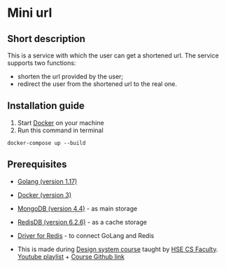 # Mini url

## Short description

This is a service with which the user can get a shortened url. The service supports two functions:
- shorten the url provided by the user;
- redirect the user from the shortened url to the real one.

## Installation guide

1. Start [Docker](https://www.docker.com/) on your machine
2. Run this command in terminal
```shell
docker-compose up --build
```

## Prerequisites

- [Golang (version 1.17)](https://go.dev/)
- [Docker (version 3)](https://www.docker.com/)
- [MongoDB (version 4.4)](https://www.mongodb.com/) - as main storage
- [RedisDB (version 6.2.6)](https://redis.io/) - as a cache storage
- [Driver for Redis](https://github.com/go-redis/redis) - to connect GoLang and Redis

- This is made during [Design system course](http://wiki.cs.hse.ru/%D0%94%D0%B8%D0%B7%D0%B0%D0%B9%D0%BD_%D1%81%D0%B8%D1%81%D1%82%D0%B5%D0%BC_21/22)
taught by [HSE CS Faculty](https://cs.hse.ru/en/). 
[Youtube playlist](https://youtube.com/playlist?list=PLEwK9wdS5g0riA4Q_fqcjkv0zYf6HgRGJ) + [Course Github link](https://github.com/hse-system-design-2021/public)